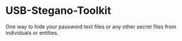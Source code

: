 # USB-Stegano-Toolkit
One way to hide your password text files or any other secret files from individuals or entities.
